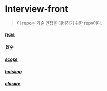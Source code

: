 # Interview-front

> 이 repo는 기술 면접을 대비하기 위한 repo이다.

##### [type](https://github.com/leehosu/Interview-front/blob/master/Interview/type.md)

##### [변수](https://github.com/leehosu/Interview-front/blob/master/Interview/variable.md)

##### [scope](https://github.com/leehosu/Interview-front/blob/master/Interview/scope.md)

##### [hoisting](https://github.com/leehosu/Interview-front/blob/master/Interview/hoisting.md)

##### [closure](https://github.com/leehosu/Interview-front/blob/master/Interview/closure.md)
